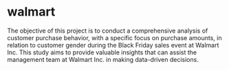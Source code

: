 # walmart
The objective of this project is to conduct a comprehensive analysis of customer purchase behavior, with a specific focus on purchase amounts, in relation to customer gender during the Black Friday sales event at Walmart Inc. This study aims to provide valuable insights that can assist the management team at Walmart Inc. in making data-driven decisions.
